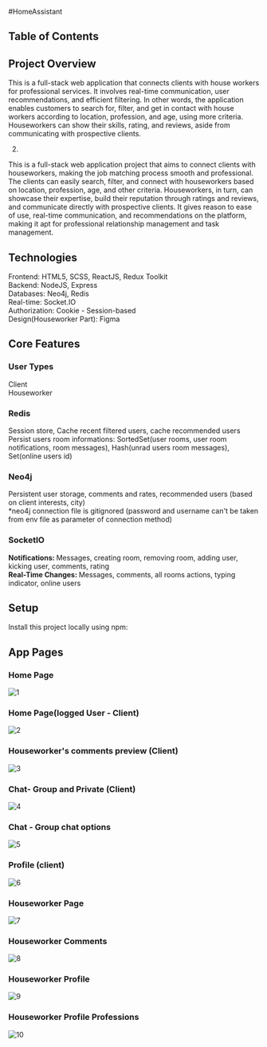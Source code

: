 #HomeAssistant

## Table of Contents

## Project Overview
This is a full-stack web application that connects clients with house workers for professional services. It involves real-time communication, user recommendations, and efficient filtering.
In other words, the application enables customers to search for, filter, and get in contact with house workers according to location, profession, and age, using more criteria.
Houseworkers can show their skills, rating, and reviews, aside from communicating with prospective clients.

2.
This is a full-stack web application project that aims to connect clients with houseworkers, making the job matching process smooth and professional. The clients can easily search, filter, and connect with houseworkers based on location, profession, age, and other criteria. Houseworkers, in turn, can showcase their expertise, build their reputation through ratings and reviews, and communicate directly with prospective clients. It gives reason to ease of use, real-time communication, and recommendations on the platform, making it apt for professional relationship management and task management.


## Technologies
Frontend: HTML5, SCSS, ReactJS, Redux Toolkit<br />
Backend: NodeJS, Express <br />
Databases: Neo4j, Redis <br />
Real-time: Socket.IO <br />
Authorization: Cookie - Session-based <br />
Design(Houseworker Part): Figma <br />


## Core Features
### User Types 
Client <br />
Houseworker

### Redis
Session store, Cache recent filtered users, cache recommended users <br />
Persist users room informations:  SortedSet(user rooms, user room notifications, room messages), Hash(unrad users room messages), Set(online users id)

### Neo4j
Persistent user storage, comments and rates, recommended users (based on client interests, city)  <br />
*neo4j connection file is gitignored (password and username can't be taken from env file as parameter of connection method)

### SocketIO
<b> Notifications: </b>
Messages, creating room, removing room, adding user, kicking user, comments, rating <br />
<b> Real-Time Changes: </b>
Messages, comments, all rooms actions, typing indicator, online users


## Setup 
Install this project locally using npm:


## App Pages
### Home Page
![1](https://github.com/VeckovN/HomeAssistant/assets/56490716/0a16663b-7165-472b-80fe-70faf1747662)

### Home Page(logged User - Client)
![2](https://github.com/VeckovN/HomeAssistant/assets/56490716/fe5158e0-cb78-481f-a526-b84c5ea67b87)

### Houseworker's comments preview (Client)
![3](https://github.com/VeckovN/HomeAssistant/assets/56490716/64a65ee3-bd8d-411d-a3e1-d15f5b2c01c1)

### Chat- Group and Private (Client)
![4](https://github.com/VeckovN/HomeAssistant/assets/56490716/03455253-1d11-48dd-852b-3aa75f72c47c)

### Chat - Group chat options
![5](https://github.com/VeckovN/HomeAssistant/assets/56490716/f9cee19b-fef7-44ee-97f7-f915cc11ff52)

### Profile (client)
![6](https://github.com/VeckovN/HomeAssistant/assets/56490716/3ec37a6d-c4ac-4ab6-8bd8-c24f96e2f88a)

### Houseworker Page
![7](https://github.com/VeckovN/HomeAssistant/assets/56490716/34d75e3e-b5e7-491b-aa04-ee4805efb51b)

### Houseworker Comments
![8](https://github.com/VeckovN/HomeAssistant/assets/56490716/846b1aca-6624-43dc-b087-331167371335)

### Houseworker Profile
![9](https://github.com/VeckovN/HomeAssistant/assets/56490716/b0fa426a-3fd3-4f95-9056-66aa2df937fd)

### Houseworker Profile Professions 
![10](https://github.com/VeckovN/HomeAssistant/assets/56490716/34574d56-316f-44d0-b104-ba94431ecfb0)

